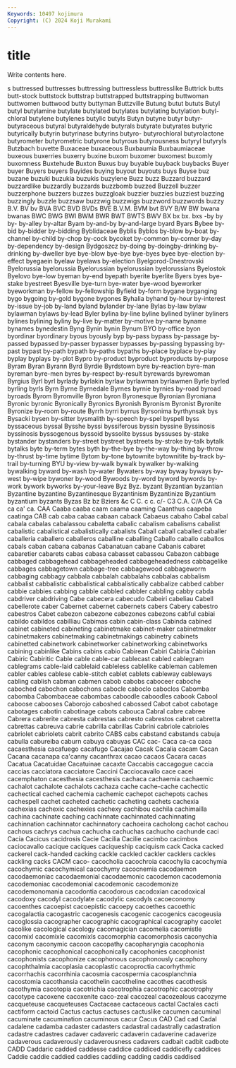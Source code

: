 ```yaml
---
Keywords: 10497 kojimura
Copyright: (C) 2024 Koji Murakami
---
```


# title

Write contents here.



s buttressed buttresses buttressing buttressless buttresslike
Buttrick butts butt-stock buttstock buttstrap buttstrapped buttstrapping buttwoman buttwomen buttwood
butty buttyman Buttzville Butung butut bututs Butyl butyl butylamine butylate
butylated butylates butylating butylation butyl-chloral butylene butylenes butylic butyls Butyn
butyne butyr butyr- butyraceous butyral butyraldehyde butyrals butyrate butyrates butyric
butyrically butyrin butyrinase butyrins butyro- butyrochloral butyrolactone butyrometer butyrometric butyrone
butyrous butyrousness butyryl butyryls Butzbach buvette Buxaceae buxaceous Buxbaumia Buxbaumiaceae
buxeous buxerries buxerry buxine buxom buxomer buxomest buxomly buxomness Buxtehude
Buxton Buxus buy buyable buyback buybacks Buyer buyer Buyers buyers
Buyides buying buyout buyouts buys Buyse buz buzane buzuki buzukia
buzukis buzylene Buzz buzz Buzzard buzzard buzzardlike buzzardly buzzards buzzbomb
buzzed Buzzell buzzer buzzerphone buzzers buzzes buzzgloak buzzier buzzies buzziest
buzzing buzzingly buzzle buzzsaw buzzwig buzzwigs buzzword buzzwords buzzy B.V.
BV bv BVA BVC BVD BVDs BVE B.V.M. BVM bvt
BVY B/W BW bwana bwanas BWC BWG BWI BWM BWR
BWT BWTS BWV BX bx bx. bxs -by by by-
by-alley by-altar Byam by-and-by by-and-large byard Byars Bybee by-bid by-bidder
by-bidding Byblidaceae Byblis Byblos by-blow by-boat by-channel by-child by-chop by-cock
bycoket by-common by-corner by-day by-dependency by-design Bydgoszcz by-doing by-doingby-drinking by-drinking
by-dweller bye bye-blow bye-bye bye-byes byee bye-election by-effect byegaein byelaw
byelaws by-election Byelgorod-Dnestrovski Byelorussia byelorussia Byelorussian byelorussian byelorussians Byelostok Byelovo
bye-low byeman by-end byepath byerite byerlite Byers byes bye-stake byestreet
Byesville bye-turn bye-water bye-wood byeworker byeworkman by-fellow by-fellowship Byfield by-form
bygane byganging bygo bygoing by-gold bygone bygones Byhalia byhand by-hour
by-interest by-issue by-job by-land byland bylander by-lane Bylas by-law bylaw
bylawman bylaws by-lead Byler bylina by-line byline bylined byliner byliners
bylines bylining byliny by-live by-matter by-motive by-name byname bynames bynedestin
Byng Bynin bynin Bynum BYO by-office byon byordinar byordinary byous
byously byp by-pass bypass by-passage by-passed bypassed by-passer bypasser bypasses
by-passing bypassing by-past bypast by-path bypath by-paths bypaths by-place byplace
by-play byplay byplays by-plot Bypro by-product byproduct byproducts by-purpose Byram
Byran Byrann Byrd Byrdie Byrdstown byre by-reaction byre-man byreman byre-men
byres by-respect by-result byrewards byrewoman Byrgius Byrl byrl byrlady byrlakin
byrlaw byrlawman byrlawmen Byrle byrled byrling byrls Byrn Byrne Byrnedale
Byrnes byrnie byrnies by-road byroad byroads Byrom Byromville Byron byron
Byronesque Byronian Byroniana Byronic byronic Byronically Byronics Byronish Byronism Byronist
Byronite Byronize by-room by-route Byrrh byrri byrrus Byrsonima byrthynsak bys
Bysacki bysen by-sitter bysmalith by-speech by-spel byspell byss byssaceous byssal
Bysshe byssi byssiferous byssin byssine Byssinosis byssinosis byssogenous byssoid byssolite
byssus byssuses by-stake bystander bystanders by-street bystreet bystreets by-stroke by-talk
bytalk bytalks byte by-term bytes byth by-the-bye by-the-way by-thing by-throw
by-thrust by-time bytime Bytom by-tone bytownite bytownitite by-track by-trail by-turning
BYU by-view by-walk bywalk bywalker by-walking bywalking byward by-wash by-water
Bywaters by-way byway byways by-west by-wipe bywoner by-wood Bywoods by-word
byword bywords by-work bywork byworks by-your-leave Byz Byz. byzant Byzantian
byzantian Byzantine byzantine Byzantinesque Byzantinism Byzantinize Byzantium byzantium byzants Byzas
Bz bz Bziers &c C C. c c. c/- C3
C.A. C/A CA Ca ca ca' ca. CAA Caaba caaba
caam caama caaming Caanthus caapeba caatinga CAB cab caba cabaa
cabaan caback Cabaeus cabaho Cabal cabal cabala cabalas cabalassou cabaletta
cabalic cabalism cabalisms cabalist cabalistic cabalistical cabalistically cabalists Caball caball
caballed caballer caballeria caballero caballeros caballine caballing Caballo caballo caballos
cabals caban cabana cabanas Cabanatuan cabane Cabanis cabaret cabaretier cabarets
cabas cabasa cabasset cabassou Cabazon cabbage cabbaged cabbagehead cabbageheaded cabbageheadedness
cabbagelike cabbages cabbagetown cabbage-tree cabbagewood cabbageworm cabbaging cabbagy cabbala cabbalah
cabbalahs cabbalas cabbalism cabbalist cabbalistic cabbalistical cabbalistically cabbalize cabbed cabber
cabbie cabbies cabbing cabble cabbled cabbler cabbling cabby cabda cabdriver
cabdriving Cabe cabecera cabecudo Cabeiri cabeliau Cabell cabellerote caber Cabernet
cabernet cabernets cabers Cabery cabestro cabestros Cabet cabezon cabezone cabezones
cabezons cabful cabiai cabildo cabildos cabilliau Cabimas cabin cabin-class Cabinda
cabined cabinet cabineted cabineting cabinetmake cabinet-maker cabinetmaker cabinetmakers cabinetmaking cabinetmakings
cabinetry cabinets cabinetted cabinetwork cabinetworker cabinetworking cabinetworks cabining cabinlike Cabins
cabins cabio Cabirean Cabiri Cabiria Cabirian Cabiric Cabiritic Cable cable
cable-car cablecast cabled cablegram cablegrams cable-laid cablelaid cableless cablelike cableman
cablemen cabler cables cablese cable-stitch cablet cablets cableway cableways cabling
cablish cabman cabmen cabob cabobs caboceer caboche caboched cabochon cabochons
cabocle caboclo caboclos Cabomba cabomba Cabombaceae cabombas caboodle caboodles cabook
Cabool caboose cabooses Caborojo caboshed cabossed Cabot cabot cabotage cabotages
cabotin cabotinage cabots cabouca Cabral cabre cabree Cabrera cabrerite cabresta
cabrestas cabresto cabrestos cabret cabretta cabrettas cabreuva cabrie cabrilla cabrillas
Cabrini cabriole cabrioles cabriolet cabriolets cabrit cabrito CABS cabs cabstand
cabstands cabuja cabulla cabureiba caburn cabuya cabuyas CAC cac- Caca
ca-ca caca cacaesthesia cacafuego cacafugo Cacajao Cacak Cacalia cacam Cacan
Cacana cacanapa ca'canny cacanthrax cacao cacaos Cacara cacas Cacatua Cacatuidae
Cacatuinae cacaxte Caccabis caccagogue caccia caccias cacciatora cacciatore Caccini Cacciocavallo
cace cacei cacemphaton cacesthesia cacesthesis cachaca cachaemia cachaemic cachalot cachalote
cachalots cachaza cache cache-cache cachectic cachectical cached cachemia cachemic cachepot
cachepots caches cachespell cachet cacheted cachetic cacheting cachets cachexia cachexias
cachexic cachexies cachexy cachibou cachila cachimailla cachina cachinate caching cachinnate
cachinnated cachinnating cachinnation cachinnator cachinnatory cachoeira cacholong cachot cachou cachous
cachrys cachua cachucha cachuchas cachucho cachunde caci Cacia Cacicus cacidrosis
Cacie Cacilia Cacilie cacimbo cacimbos caciocavallo cacique caciques caciqueship caciquism
cack Cacka cacked cackerel cack-handed cacking cackle cackled cackler cacklers
cackles cackling cacks CACM caco- cacocholia cacochroia cacochylia cacochymia cacochymic
cacochymical cacochymy cacocnemia cacodaemon cacodaemoniac cacodaemonial cacodaemonic cacodemon cacodemonia cacodemoniac
cacodemonial cacodemonic cacodemonize cacodemonomania cacodontia cacodorous cacodoxian cacodoxical cacodoxy cacodyl
cacodylate cacodylic cacodyls cacoeconomy cacoenthes cacoepist cacoepistic cacoepy cacoethes cacoethic
cacogalactia cacogastric cacogenesis cacogenic cacogenics cacogeusia cacoglossia cacographer cacographic cacographical
cacography cacolet cacolike cacological cacology cacomagician cacomelia cacomistle cacomixl cacomixle
cacomixls cacomorphia cacomorphosis caconychia caconym caconymic cacoon cacopathy cacopharyngia cacophonia
cacophonic cacophonical cacophonically cacophonies cacophonist cacophonists cacophonize cacophonous cacophonously cacophony
cacophthalmia cacoplasia cacoplastic cacoproctia cacorhythmic cacorrhachis cacorrhinia cacosmia cacospermia cacosplanchnia
cacostomia cacothansia cacothelin cacotheline cacothes cacothesis cacothymia cacotopia cacotrichia cacotrophia
cacotrophic cacotrophy cacotype cacoxene cacoxenite caco-zeal cacozeal cacozealous cacozyme cacqueteuse
cacqueteuses Cactaceae cactaceous cactal Cactales cacti cactiform cactoid Cactus cactus
cactuses cactuslike cacumen cacuminal cacuminate cacumination cacuminous cacur Cacus CAD
Cad cad Cadal cadalene cadamba cadaster cadasters cadastral cadastrally cadastration
cadastre cadastres cadaver cadaveric cadaverin cadaverine cadaverize cadaverous cadaverously cadaverousness
cadavers cadbait cadbit cadbote CADD Caddaric cadded caddesse caddice caddiced
caddicefly caddices Caddie caddie caddied caddies caddiing cadding caddis caddised
